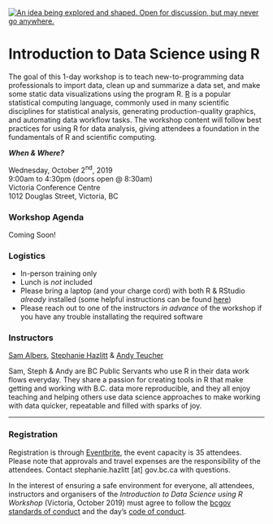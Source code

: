 <a id="devex-badge" rel="Inspiration" href="https://github.com/BCDevExchange/assets/blob/master/README.md"><img alt="An idea being explored and shaped. Open for discussion, but may never go anywhere." style="border-width:0" src="https://assets.bcdevexchange.org/images/badges/inspiration.svg" title="An idea being explored and shaped. Open for discussion, but may never go anywhere." /></a>

<!--
Copyright 2019 Province of British Columbia

This work is licensed under the Creative Commons Attribution 4.0 International License.
To view a copy of this license, visit http://creativecommons.org/licenses/by/4.0/.
-->

# Introduction to Data Science using R 

The goal of this 1-day workshop is to teach new-to-programming data professionals to import data, clean up and summarize a data set, and make some static data visualizations using the program R. [R](https://www.r-project.org/) is a popular statistical computing language, commonly used in many scientific disciplines for statistical analysis, generating production-quality graphics, and automating data workflow tasks. The workshop content will follow best practices for using R for data analysis, giving attendees a foundation in the fundamentals of R and scientific computing.

_**When & Where?**_ 

Wednesday, October 2<sup>nd</sup>, 2019  
9:00am to 4:30pm (doors open @ 8:30am)  
Victoria Conference Centre  
1012 Douglas Street, Victoria, BC    


### Workshop Agenda

Coming Soon!


### Logistics
- In-person training only
- Lunch is _not_ included
- Please bring a laptop (and your charge cord) with both R & RStudio _already_ installed (some helpful instructions can be found [here](https://github.com/bcgov/bcgov-data-science-resources/wiki/Installing-R-&-RStudio))
- Please reach out to one of the instructors _in advance_ of the workshop if you have any trouble installating the required software

### Instructors
[Sam Albers](https://github.com/boshek), [Stephanie Hazlitt](https://github.com/stephhazlitt) & [Andy Teucher](https://github.com/ateucher)

Sam, Steph & Andy are BC Public Servants who use R in their data work flows everyday. They share a passion for creating tools in R that make getting and working with B.C. data more reproducible, and they all enjoy teaching and helping others use data science approaches to make working with data quicker, repeatable and filled with sparks of joy. 


------

### Registration
Registration is through [Eventbrite](), the event capacity is 35 attendees. Please note that approvals and travel expenses are the responsibility of the attendees. Contact stephanie.hazlitt [at] gov.bc.ca with questions.

In the interest of ensuring a safe environment for everyone, all attendees, instructors and organisers of the _Introduction to Data Science using R Workshop_ (Victoria, October 2019) must agree to follow the [bcgov standards of conduct](https://www2.gov.bc.ca/gov/content/careers-myhr/about-the-bc-public-service/ethics-standards-of-conduct/standards-of-conduct) and the day’s [code of conduct](https://www.contributor-covenant.org/version/1/4/code-of-conduct).
